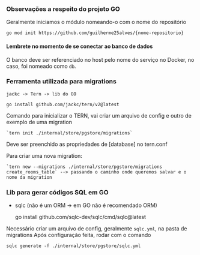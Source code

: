 ### Observações a respeito do projeto GO

Geralmente iniciamos o módulo nomeando-o com o nome do repositório

    go mod init https://github.com/guilherme25alves/{nome-repositorio}

#### Lembrete no momento de se conectar ao banco de dados

O banco deve ser referenciado no host pelo nome do serviço no Docker, no caso, foi nomeado como `db`.

### Ferramenta utilizada para migrations 

    jackc -> Tern -> lib do GO

    go install github.com/jackc/tern/v2@latest

Comando para inicializar o TERN, vai criar um arquivo de config e outro de exemplo de uma migration

    `tern init ./internal/store/pgstore/migrations`

Deve ser preenchido as propriedades de [database] no tern.conf 

Para criar uma nova migration: 

    `tern new --migrations ./internal/store/pgstore/migrations create_rooms_table` --> passando o caminho onde queremos salvar e o nome da migration

### Lib para gerar códigos SQL em GO 

- sqlc (não é um ORM -> em GO não é recomendado ORM)

    go install github.com/sqlc-dev/sqlc/cmd/sqlc@latest

Necessário criar um arquivo de config, geralmente `sqlc.yml`, na pasta de migrations
Após configuração feita, rodar com o comando 

    sqlc generate -f ./internal/store/pgstore/sqlc.yml